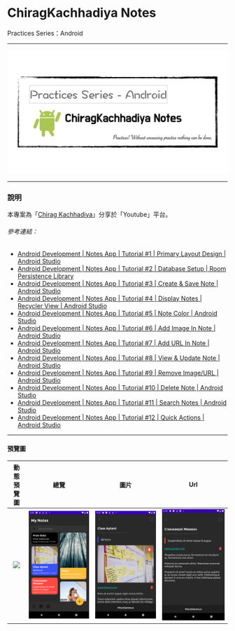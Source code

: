 # ChiragKachhadiya Notes
Practices Series：Android

---

![](pics/practices-notes.png)

---

### 說明 ###

本專案為「[Chirag Kachhadiya](https://www.youtube.com/channel/UCmL5TAblHHgh1xhabmPjYgw)」分享於「Youtube」平台。

###### 參考連結： ######

- [Android Development | Notes App | Tutorial #1 | Primary Layout Design | Android Studio](https://www.youtube.com/watch?v=hlkekoPqsis&list=PLam6bY5NszYN6-a1wt7yRISWfmYPdkbMu)
- [Android Development | Notes App | Tutorial #2 | Database Setup | Room Persistence Library](https://www.youtube.com/watch?v=CeqTvDfN6NM&list=PLam6bY5NszYN6-a1wt7yRISWfmYPdkbMu&index=2)
- [Android Development | Notes App | Tutorial #3 | Create & Save Note | Android Studio](https://www.youtube.com/watch?v=RWYXbOCoVYk&list=PLam6bY5NszYN6-a1wt7yRISWfmYPdkbMu&index=3)
- [Android Development | Notes App | Tutorial #4 | Display Notes | Recycler View | Android Studio](https://www.youtube.com/watch?v=BrLnsDkoba0&list=PLam6bY5NszYN6-a1wt7yRISWfmYPdkbMu&index=4)
- [Android Development | Notes App | Tutorial #5 | Note Color | Android Studio](https://www.youtube.com/watch?v=Xpd9E4CD84Q&list=PLam6bY5NszYN6-a1wt7yRISWfmYPdkbMu&index=5)
- [Android Development | Notes App | Tutorial #6 | Add Image In Note | Android Studio](https://www.youtube.com/watch?v=1AHzkfPacM0&list=PLam6bY5NszYN6-a1wt7yRISWfmYPdkbMu&index=6)
- [Android Development | Notes App | Tutorial #7 | Add URL In Note | Android Studio](https://www.youtube.com/watch?v=xlfkz7nSvSE&list=PLam6bY5NszYN6-a1wt7yRISWfmYPdkbMu&index=7)
- [Android Development | Notes App | Tutorial #8 | View & Update Note | Android Studio](https://www.youtube.com/watch?v=Z-CUFGMDpyA&list=PLam6bY5NszYN6-a1wt7yRISWfmYPdkbMu&index=8)
- [Android Development | Notes App | Tutorial #9 | Remove Image/URL | Android Studio](https://www.youtube.com/watch?v=7LeA2s1O_8s&list=PLam6bY5NszYN6-a1wt7yRISWfmYPdkbMu&index=9)
- [Android Development | Notes App | Tutorial #10 | Delete Note | Android Studio](https://www.youtube.com/watch?v=O3UF4HSW7v0&list=PLam6bY5NszYN6-a1wt7yRISWfmYPdkbMu&index=10)
- [Android Development | Notes App | Tutorial #11 | Search Notes | Android Studio](https://www.youtube.com/watch?v=fsDsDrOehnA&list=PLam6bY5NszYN6-a1wt7yRISWfmYPdkbMu&index=11)
- [Android Development | Notes App | Tutorial #12 | Quick Actions | Android Studio](https://www.youtube.com/watch?v=UjNMCtXGyNo&list=PLam6bY5NszYN6-a1wt7yRISWfmYPdkbMu&index=12)

---

#### 預覽圖 ####


|     動態預覽圖      |          總覽          |         圖片          |        Url        |
|:-------------------:|:----------------------:|:---------------------:|:-----------------:|
| ![](pics/notes.gif) | ![](pics/overview.png) | ![](pics/picture.png) | ![](pics/url.png) |
